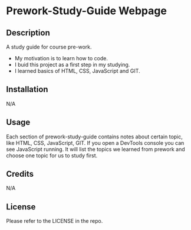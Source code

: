 # Prework-Study-Guide Webpage 

## Description
A study guide for course pre-work.
- My motivation is to learn how to code.
- I buid this project as a first step in my studying.
- I learned basics of HTML, CSS, JavaScript and GIT.

## Installation


N/A

## Usage

Each section of prework-study-guide contains notes about certain topic, like HTML, CSS, JavaScript, GIT.
If you open a DevTools console you can see JavaScript running. It will list the topics we learned from prework and choose one topic for us to study first.

## Credits

N/A 

## License

Please refer to the LICENSE in the repo.



